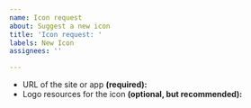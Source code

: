 ```yaml
---
name: Icon request
about: Suggest a new icon
title: 'Icon request: '
labels: New Icon
assignees: ''

---
```


<!-- Remember to add **name of the site or app** at the end of the title -->

- URL of the site or app **(required):** 
- Logo resources for the icon **(optional, but recommended):** 
